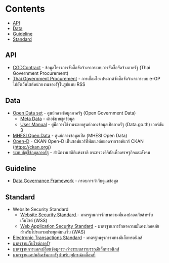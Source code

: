 # Contents
- [API](#api)
- [Data](#data)
- [Guideline](#guideline)
- [Standard](#standard)

## API
- [CGDContract](https://govspending.data.go.th/api/documentation) - ข้อมูลโครงการจัดซื้อจัดจ้างจากระบบการจัดซื้อจัดจ้างภาครัฐ (Thai Government Procurement)
- [Thai Government Procurement](http://www.gprocurement.go.th/wps/portal/egp/manual/interface/!ut/p/z1/04_Sj9CPykssy0xPLMnMz0vMAfIjo8ziPTx8HA29nQ38_N0djQwCDbzN3L1DDYzDHA31w8EKDHAARwP9KGL041EQhd_4cP0osBJfQ3cjQ2dnA18L1yBXA0dzc99gM0MnQ39LE3QF_mHGZkAFAb7O_oEeBgbOhlAFeCwpyA2NMMj0VAQABV0JHg!!/dz/d5/L0lDUmlTUSEhL3dHa0FKRnNBLzROV3FpQSEhL3Ro/) - การเชื่อมโยงประกาศจัดซื้อจัดจ้างจากระบบ e-GP ไปยังเว็บไซต์หน่วยงานของรัฐในรูปแบบ RSS

## Data
- [Open Data set](https://data.go.th/Datasets.aspx) - ศูนย์กลางข้อมูลภาครัฐ (Open Government Data)
    - [Meta Data](https://www.dga.or.th/th/profile/988/) - คำอธิบายชุดข้อมูล
    - [User Manual](https://data.go.th/pages/data-go-th-manual-doc) - คู่มือการใช้งานระบบศูนย์กลางข้อมูลเปิดภาครัฐ (Data.go.th) เวอร์ชัน 3
- [MHESI Open Data](https://data.mhesi.go.th/) - ศูนย์กลางข้อมูลเปิด (MHESI Open Data)
- [Open-D](https://gitlab.nectec.or.th/opend) - CKAN Open-D เป็นซอฟแวร์ที่พัฒนาต่อยอดจากซอฟแวร์ CKAN (https://ckan.org/)
- [ระบบบัญชีข้อมูลภาครัฐ](https://gdcatalog.go.th) - สำนักงานสถิติแห่งชาติ กระทรวงดิจิทัลเพื่อเศรษฐกิจและสังคม

## Guideline
- [Data Governance Framework](https://www.dga.or.th/th/profile/2108/) - กรอบการกำกับดูแลข้อมูล


## Standard
- Website Security Standard
    - [Website Security Standard ](https://standard.etda.or.th/?page_id=7799) - มาตรฐานการรักษาความมั่นคงปลอดภัยสำหรับเว็บไซต์ (WSS)
    - [Web Application Security Standard](https://standard.etda.or.th/?page_id=7799) - มาตรฐานการรักษาความมั่นคงปลอดภัยสำหรับโปรแกรมประยุกต์บนเว็บ (WAS)
- [Electronic Transactions Standard](https://standard.etda.or.th/?p=113) - มาตรฐานธุรกรรมทางอิเล็กทรอนิกส์
- [มาตรฐานเว็บไซต์ภาครัฐ](https://www.dga.or.th/th/profile/888/)
- [มาตรฐานการแลกเปลี่ยนข้อมูลระหว่างระบบสารบรรณอิเล็กทรอนิกส์](https://www.dga.or.th/th/profile/977/)
- [มาตรฐานแอปพลิเคชันภาครัฐสำหรับอุปกรณ์เคลื่อนที่](https://www.dga.or.th/th/profile/989/)
